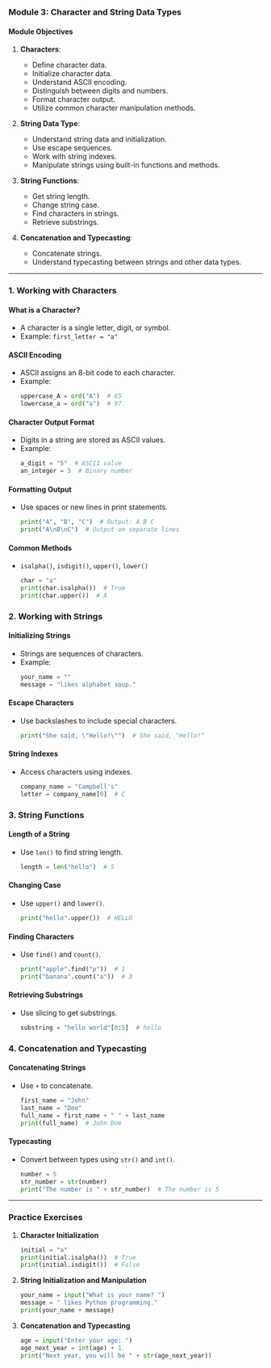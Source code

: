 ### Module 3: Character and String Data Types

#### Module Objectives
1. **Characters**:
   - Define character data.
   - Initialize character data.
   - Understand ASCII encoding.
   - Distinguish between digits and numbers.
   - Format character output.
   - Utilize common character manipulation methods.

2. **String Data Type**:
   - Understand string data and initialization.
   - Use escape sequences.
   - Work with string indexes.
   - Manipulate strings using built-in functions and methods.

3. **String Functions**:
   - Get string length.
   - Change string case.
   - Find characters in strings.
   - Retrieve substrings.

4. **Concatenation and Typecasting**:
   - Concatenate strings.
   - Understand typecasting between strings and other data types.

---

### 1. Working with Characters
#### What is a Character?
- A character is a single letter, digit, or symbol.
- Example: `first_letter = "a"`

#### ASCII Encoding
- ASCII assigns an 8-bit code to each character.
- Example: 
  ```python
  uppercase_A = ord("A")  # 65
  lowercase_a = ord("a")  # 97
  ```

#### Character Output Format
- Digits in a string are stored as ASCII values.
- Example:
  ```python
  a_digit = "5"  # ASCII value
  an_integer = 5  # Binary number
  ```

#### Formatting Output
- Use spaces or new lines in print statements.
  ```python
  print("A", "B", "C")  # Output: A B C
  print("A\nB\nC")  # Output on separate lines
  ```

#### Common Methods
- `isalpha()`, `isdigit()`, `upper()`, `lower()`
  ```python
  char = "a"
  print(char.isalpha())  # True
  print(char.upper())  # A
  ```

### 2. Working with Strings
#### Initializing Strings
- Strings are sequences of characters.
- Example:
  ```python
  your_name = ""
  message = "likes alphabet soup."
  ```

#### Escape Characters
- Use backslashes to include special characters.
  ```python
  print("She said, \"Hello!\"")  # She said, "Hello!"
  ```

#### String Indexes
- Access characters using indexes.
  ```python
  company_name = "Campbell's"
  letter = company_name[0]  # C
  ```

### 3. String Functions
#### Length of a String
- Use `len()` to find string length.
  ```python
  length = len("hello")  # 5
  ```

#### Changing Case
- Use `upper()` and `lower()`.
  ```python
  print("hello".upper())  # HELLO
  ```

#### Finding Characters
- Use `find()` and `count()`.
  ```python
  print("apple".find("p"))  # 1
  print("banana".count("a"))  # 3
  ```

#### Retrieving Substrings
- Use slicing to get substrings.
  ```python
  substring = "hello world"[0:5]  # hello
  ```

### 4. Concatenation and Typecasting
#### Concatenating Strings
- Use `+` to concatenate.
  ```python
  first_name = "John"
  last_name = "Doe"
  full_name = first_name + " " + last_name
  print(full_name)  # John Doe
  ```

#### Typecasting
- Convert between types using `str()` and `int()`.
  ```python
  number = 5
  str_number = str(number)
  print("The number is " + str_number)  # The number is 5
  ```

---

### Practice Exercises
1. **Character Initialization**
   ```python
   initial = "a"
   print(initial.isalpha())  # True
   print(initial.isdigit())  # False
   ```

2. **String Initialization and Manipulation**
   ```python
   your_name = input("What is your name? ")
   message = " likes Python programming."
   print(your_name + message)
   ```

3. **Concatenation and Typecasting**
   ```python
   age = input("Enter your age: ")
   age_next_year = int(age) + 1
   print("Next year, you will be " + str(age_next_year))
   ```
